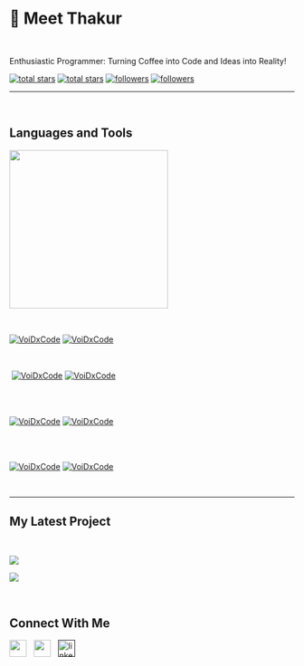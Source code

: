 <h1>🚀 Meet Thakur</h1>
<br /> 

                    

                    

<p align="left">Enthusiastic Programmer: Turning Coffee into Code and Ideas into Reality!</p>
<p align="left"> 
  <a href="https://github.com/VoiDxCode?tab=repositories&sort=stargazers#gh-light-mode-only">
    <img alt="total stars" title="Total stars on GitHub" src="https://custom-icon-badges.demolab.com/github/stars/VoiDxCode?color=3ea97d&style=for-the-badge&labelColor=40b682&logo=star#gh-light-mode-only"/></a>
  
  <a href="https://github.com/VoiDxCode?tab=repositories&sort=stargazers#gh-dark-mode-only">
    <img alt="total stars" title="Total stars on GitHub" src="https://custom-icon-badges.demolab.com/github/stars/VoiDxCode?color=655489&style=for-the-badge&labelColor=c691e9&logo=star#gh-dark-mode-only"/></a>
  
  <a href="https://github.com/VoiDxCode?tab=followers#gh-light-mode-only">
    <img alt="followers" title="Follow me on Github" src="https://custom-icon-badges.demolab.com/github/followers/VoiDxCode?color=2c4954&labelColor=2c3e50&style=for-the-badge&logo=person-add&label=Follow&logoColor=white#gh-light-mode-only"/></a>
    
  <a href="https://github.com/VoiDxCode?tab=followers#gh-dark-mode-only">
    <img alt="followers" title="Follow me on Github" src="https://custom-icon-badges.demolab.com/github/followers/VoiDxCode?color=dacc84&labelColor=f9e692&style=for-the-badge&logo=person-add&label=Follow&logoColor=white#gh-dark-mode-only"/></a>
</p>

---
<br />

                    

<h2>Languages and Tools</h2> 
<p align="left">
<img width="280px"  src="https://skillicons.dev/icons?i=python,js,html,css&perline=9"  />
</p>
<br />

                    

<p><a href="https://github.com/VoiDxCode#gh-dark-mode-only" target="_blank"><img align="center" src="https://github-readme-stats.vercel.app/api/top-langs/?username=VoiDxCode&langs_count=6&show_icon=true&layout=compact&theme=nightowl#gh-dark-mode-only" alt="VoiDxCode" /></a>
  <a href="https://github.com/VoiDxCode#gh-light-mode-only" target="_blank"><img align="center" src="https://github-readme-stats.vercel.app/api/top-langs/?username=VoiDxCode&langs_count=6&show_icon=true&layout=compact&theme=vue#gh-light-mode-only" alt="VoiDxCode" /></a>
</p>

<br />

<p>&nbsp;<a href="https://github.com/VoiDxCode#gh-dark-mode-only" target="_blank"><img align="center" src="https://github-readme-stats.vercel.app/api?username=VoiDxCode&count_private=true&show_icons=true&theme=nightowl#gh-dark-mode-only" alt="VoiDxCode" /></a>
<a href="https://github.com/VoiDxCode#gh-light-mode-only" target="_blank"><img align="center" src="https://github-readme-stats.vercel.app/api?username=VoiDxCode&count_private=true&show_icons=true&theme=vue#gh-light-mode-only" alt="VoiDxCode" /></a>
</p> 
<br>
<br />

<p><a href="https://github.com/VoiDxCode#gh-dark-mode-only" target="_blank"><img align="center" src="https://streak-stats.demolab.com?user=VoiDxCode&theme=nightowl#gh-dark-mode-only" alt="VoiDxCode"/></a>
<a href="https://github.com/VoiDxCode#gh-light-mode-only" target="_blank"><img align="center" src="https://streak-stats.demolab.com?user=VoiDxCode&theme=vue#gh-light-mode-only" alt="VoiDxCode"/></a></p>
<br/>
<br />

<p><a href="https://github.com/VoiDxCode#gh-dark-mode-only" target="_blank"><img align="center" src="https://github-readme-activity-graph.cyclic.app/graph?username=VoiDxCode&theme=nightowl#gh-dark-mode-only" alt="VoiDxCode" /></a>
<a href="https://github.com/VoiDxCode#gh-light-mode-only" target="_blank"><img align="center" src="https://github-readme-activity-graph.cyclic.app/graph?username=VoiDxCode&theme=vue#gh-light-mode-only" alt="VoiDxCode" /></a></p>
<br/>

---


                    

<h2>My Latest Project</h2> 
<br />
<p><a href="https://github.com/VoiDxCode/GestoTunes#gh-dark-mode-only" target="_blank"><img align="center" src="https://github-readme-stats.vercel.app/api/pin/?username=VoiDxCode&repo=GestoTunes&theme=nightowl&show_owner=true#gh-dark-mode-only"/></a></p>
<p><a href="https://github.com/VoiDxCode/GestoTunes#gh-light-mode-only" target="_blank"><img align="center" src="https://github-readme-stats.vercel.app/api/pin/?username=VoiDxCode&repo=GestoTunes&theme=vue&show_owner=true#gh-light-mode-only"/></a></p>
<br />


                    

<h2>Connect With Me</h2> 
<p align="left">
<a href="https://twitter.com/" target="_blank"><img align="left" width="30px" style="padding-right:10px;" src="https://raw.githubusercontent.com/rahuldkjain/github-profile-readme-generator/master/src/images/icons/Social/twitter.svg" alt="" /></a>
<a href="https://instagram.com/" target="_blank"><img align="left" width="30px" style="padding-right:10px" src="https://raw.githubusercontent.com/rahuldkjain/github-profile-readme-generator/master/src/images/icons/Social/instagram.svg" alt="" /></a>
<a href="" target="_blank"><img align="left" alt="linkedin" width="30px" style="padding-right: 10px;" src="https://cdn.jsdelivr.net/gh/devicons/devicon/icons/linkedin/linkedin-original.svg" /></a>
</p>
